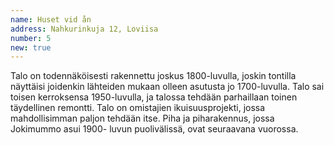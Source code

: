 ```yaml
---
name: Huset vid ån
address: Nahkurinkuja 12, Loviisa
number: 5
new: true
---
```

Talo on todennäköisesti rakennettu joskus 1800-luvulla, joskin tontilla näyttäisi joidenkin lähteiden mukaan olleen asutusta jo 1700-luvulla. Talo sai toisen kerroksensa 1950-luvulla, ja talossa tehdään parhaillaan toinen täydellinen remontti. Talo on omistajien ikuisuusprojekti, jossa mahdollisimman paljon tehdään itse. Piha ja piharakennus, jossa Jokimummo asui 1900- luvun puolivälissä, ovat seuraavana vuorossa.
